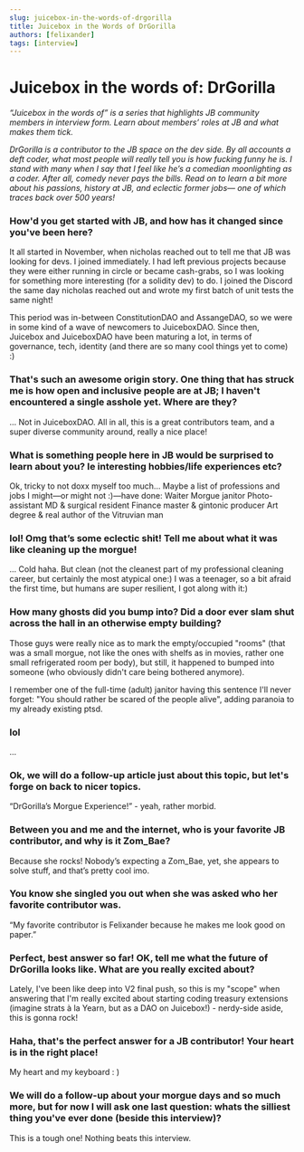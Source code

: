 ```yaml
---
slug: juicebox-in-the-words-of-drgorilla
title: Juicebox in the Words of DrGorilla
authors: [felixander]
tags: [interview]
---
```



# Juicebox in the words of: DrGorilla

*“Juicebox in the words of” is a series that highlights JB community members in interview form. Learn about members’ roles at JB and what makes them tick.*

*DrGorilla is a contributor to the JB space on the dev side. By all accounts a deft coder, what most people will really tell you is how fucking funny he is. I stand with many when I say that I feel like he’s a comedian moonlighting as a coder. After all, comedy never pays the bills. Read on to learn a bit more about his passions, history at JB, and eclectic former jobs— one of which traces back over 500 years!*

### How'd you get started with JB, and how has it changed since you've been here?

It all started in November, when nicholas reached out to tell me that JB was looking for devs. I joined immediately. I had left previous projects because they were either running in circle or became cash-grabs, so I was looking for something more interesting (for a solidity dev) to do. I joined the Discord the same day nicholas reached out and wrote my first batch of unit tests the same night!

This period was in-between ConstitutionDAO and AssangeDAO, so we were in some kind of a wave of newcomers to JuiceboxDAO. Since then, Juicebox and JuiceboxDAO have been maturing a lot, in terms of governance, tech, identity (and there are so many cool things yet to come) :)

### That's such an awesome origin story. One thing that has struck me is how open and inclusive people are at JB; I haven't encountered a single asshole yet. Where are they?

… Not in JuiceboxDAO.
All in all, this is a great contributors team, and a super diverse community around, really a nice place!

### What is something people here in JB would be surprised to learn about you? Ie interesting hobbies/life experiences etc?

Ok, tricky to not doxx myself too much… Maybe a list of professions and jobs I might—or might not :)—have done:
Waiter
Morgue janitor
Photo-assistant
MD & surgical resident
Finance master & gintonic producer
Art degree & real author of the Vitruvian man

### lol! Omg that’s some eclectic shit! Tell me about what it was like cleaning up the morgue!

... Cold haha. But clean (not the cleanest part of my professional cleaning career, but certainly the most atypical one:)
I was a teenager, so a bit afraid the first time, but humans are super resilient, I got along with it:)

### How many ghosts did you bump into? Did a door ever slam shut across the hall in an otherwise empty building?

Those guys were really nice as to mark the empty/occupied "rooms" (that was a small morgue, not like the ones with shelfs as in movies, rather one small refrigerated room per body), but still, it happened to bumped into someone (who obviously didn't care being bothered anymore).

I remember one of the full-time (adult) janitor having this sentence I'll never forget: "You should rather be scared of the people alive", adding paranoia to my already existing ptsd.

### **lol**

...

### Ok, we will do a follow-up article just about this topic, but let's forge on back to nicer topics.

“DrGorilla’s Morgue Experience!” - yeah, rather morbid.

### Between you and me and the internet, who is your favorite JB contributor, and why is it Zom_Bae?

Because she rocks! Nobody’s expecting a Zom_Bae, yet, she appears to solve stuff, and that’s pretty cool imo.

### You know she singled you out when she was asked who her favorite contributor was.

“My favorite contributor is Felixander because he makes me look good on paper.”

### Perfect, best answer so far! OK, tell me what the future of DrGorilla looks like. What are you really excited about?

Lately, I've been like deep into V2 final push, so this is my "scope" when answering that I'm really excited about starting coding treasury extensions (imagine strats à la Yearn, but as a DAO on Juicebox!) - nerdy-side aside, this is gonna rock!

### Haha, that's the perfect answer for a JB contributor! Your heart is in the right place!

My heart and my keyboard : )

### We will do a follow-up about your morgue days and so much more, but for now I will ask one last question: whats the silliest thing you've ever done (beside this interview)?

This is a tough one! Nothing beats this interview.
